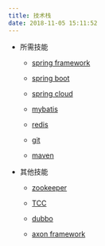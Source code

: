 ```yaml
---
title: 技术栈
date: 2018-11-05 15:11:52
---
```


- 所需技能

  - [spring framework](https://docs.spring.io/spring-framework/docs/current/spring-framework-reference/)

  - [spring boot](https://docs.spring.io/spring-boot/docs/current/reference/htmlsingle/)
  
  - [spring cloud](https://projects.spring.io/spring-cloud/)
  
  - [mybatis](http://www.mybatis.org/mybatis-3/zh/index.html)
  
  - [redis](http://www.redis.cn/update.html)
  
  - [git](http://www.ituring.com.cn/article/56870)
  
  - [maven](http://www.yiibai.com/maven/)
  
- 其他技能
  
  - [zookeeper](https://zookeeper.apache.org/)
  
  - [TCC](https://ifeve.com/tcc/)
  
  - [dubbo](http://dubbo.io/User+Guide-zh.htm)
  
  - [axon framework](http://www.axonframework.org/)
